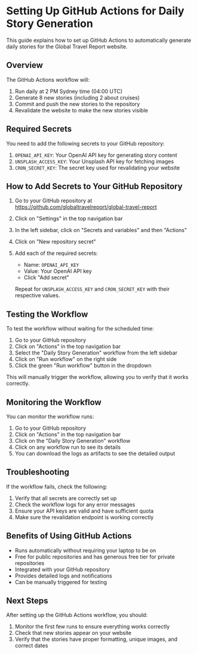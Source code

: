 # Setting Up GitHub Actions for Daily Story Generation

This guide explains how to set up GitHub Actions to automatically generate daily stories for the Global Travel Report website.

## Overview

The GitHub Actions workflow will:

1. Run daily at 2 PM Sydney time (04:00 UTC)
2. Generate 8 new stories (including 2 about cruises)
3. Commit and push the new stories to the repository
4. Revalidate the website to make the new stories visible

## Required Secrets

You need to add the following secrets to your GitHub repository:

1. `OPENAI_API_KEY`: Your OpenAI API key for generating story content
2. `UNSPLASH_ACCESS_KEY`: Your Unsplash API key for fetching images
3. `CRON_SECRET_KEY`: The secret key used for revalidating your website

## How to Add Secrets to Your GitHub Repository

1. Go to your GitHub repository at https://github.com/globaltravelreport/global-travel-report
2. Click on "Settings" in the top navigation bar
3. In the left sidebar, click on "Secrets and variables" and then "Actions"
4. Click on "New repository secret"
5. Add each of the required secrets:

   - Name: `OPENAI_API_KEY`
   - Value: Your OpenAI API key
   - Click "Add secret"

   Repeat for `UNSPLASH_ACCESS_KEY` and `CRON_SECRET_KEY` with their respective values.

## Testing the Workflow

To test the workflow without waiting for the scheduled time:

1. Go to your GitHub repository
2. Click on "Actions" in the top navigation bar
3. Select the "Daily Story Generation" workflow from the left sidebar
4. Click on "Run workflow" on the right side
5. Click the green "Run workflow" button in the dropdown

This will manually trigger the workflow, allowing you to verify that it works correctly.

## Monitoring the Workflow

You can monitor the workflow runs:

1. Go to your GitHub repository
2. Click on "Actions" in the top navigation bar
3. Click on the "Daily Story Generation" workflow
4. Click on any workflow run to see its details
5. You can download the logs as artifacts to see the detailed output

## Troubleshooting

If the workflow fails, check the following:

1. Verify that all secrets are correctly set up
2. Check the workflow logs for any error messages
3. Ensure your API keys are valid and have sufficient quota
4. Make sure the revalidation endpoint is working correctly

## Benefits of Using GitHub Actions

- Runs automatically without requiring your laptop to be on
- Free for public repositories and has generous free tier for private repositories
- Integrated with your GitHub repository
- Provides detailed logs and notifications
- Can be manually triggered for testing

## Next Steps

After setting up the GitHub Actions workflow, you should:

1. Monitor the first few runs to ensure everything works correctly
2. Check that new stories appear on your website
3. Verify that the stories have proper formatting, unique images, and correct dates
